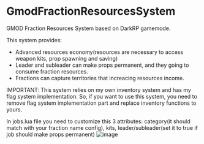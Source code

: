 # GmodFractionResourcesSystem
 GMOD Fraction Resources System based on DarkRP gamemode. 
 
 This system provides:
 - Advanced resources economy(resources are necessary to access weapon kits, prop spawning and saving)
 - Leader and subleader can make props permanent, and they going to consume fraction resources.
 - Fractions can capture territories that increacing resources income.
 
IMPORTANT: This system relies on my own inventory system and has my flag system implementation. So, if you want to use this system, you need to remove flag system implementation part and replace inventory functions to yours. 
 
 In jobs.lua file you need to customize this 3 attributes: category(it should match with your fraction name config), kits, leader/subleader(set it to true if job should make props permanent)
 ![image](https://user-images.githubusercontent.com/24423216/131673590-2e41da1a-bcf7-458d-a74f-793b1d116367.png)

